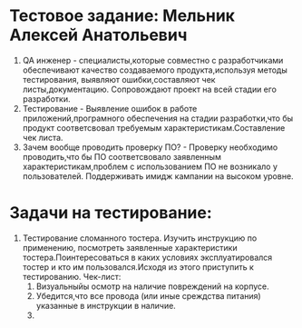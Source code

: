 # Тестовое задание: Мельник Алексей Анатольевич
1. QA инженер - специалисты,которые совместно с разработчиками обеспечивают качество создаваемого продукта,используя методы тестирования, выявляют ошибки,составляют чек листы,документацию. Сопровождают проект на всей стадии его разработки.
2. Тестирование - Выявление ошибок в работе приложений,програмного обеспечения на стадии разработки,что бы продукт соответсвовал требуемым характеристикам.Составление чек листа.
3. Зачем вообще проводить проверку ПО? - Проверку необходимо проводить,что бы ПО соответсвовало заявленным характеристикам,проблем с использованием ПО не возникало у пользователей. Поддерживать имидж кампании на высоком уровне.

# Задачи на тестирование:
 1. Тестирование сломанного тостера.
     Изучить инструкцию по применению, посмотреть заявленные характеристики тостера.Поинтересоваться в каких условиях эксплуатировался тостер и кто им пользовался.Исходя из этого приступить к тестированию.
    Чек-лист:
    1. Визуальныйы осмотр на наличие повреждений на корпусе.
    2. Убедится,что все провода (или иные среждства питания) указанные в инструкции в наличие.
    3. 
    

